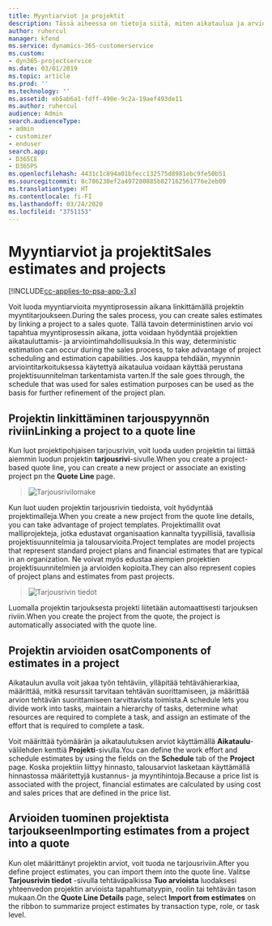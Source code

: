 ```yaml
---
title: Myyntiarviot ja projektit
description: Tässä aiheessa on tietoja siitä, miten aikataulua ja arvioita voidaan hyödyntää myyntiprosessissa.
author: ruhercul
manager: kfend
ms.service: dynamics-365-customerservice
ms.custom:
- dyn365-projectservice
ms.date: 03/01/2019
ms.topic: article
ms.prod: ''
ms.technology: ''
ms.assetid: eb5ab6a1-fdff-490e-9c2a-19aef493de11
ms.author: ruhercul
audience: Admin
search.audienceType:
- admin
- customizer
- enduser
search.app:
- D365CE
- D365PS
ms.openlocfilehash: 4431c1c894a01bfecc132575d8981ebc9fe50b51
ms.sourcegitcommit: 8c786230ef2a497280885b827162561776e2eb00
ms.translationtype: HT
ms.contentlocale: fi-FI
ms.lasthandoff: 03/24/2020
ms.locfileid: "3751153"
---
```

# <a name="sales-estimates-and-projects"></a><span data-ttu-id="7ae24-103">Myyntiarviot ja projektit</span><span class="sxs-lookup"><span data-stu-id="7ae24-103">Sales estimates and projects</span></span>

[!INCLUDE[cc-applies-to-psa-app-3.x](../includes/cc-applies-to-psa-app-3x.md)]

<span data-ttu-id="7ae24-104">Voit luoda myyntiarvioita myyntiprosessin aikana linkittämällä projektin myyntitarjoukseen.</span><span class="sxs-lookup"><span data-stu-id="7ae24-104">During the sales process, you can create sales estimates by linking a project to a sales quote.</span></span> <span data-ttu-id="7ae24-105">Tällä tavoin deterministinen arvio voi tapahtua myyntiprosessin aikana, jotta voidaan hyödyntää projektien aikatauluttamis- ja arviointimahdollisuuksia.</span><span class="sxs-lookup"><span data-stu-id="7ae24-105">In this way, deterministic estimation can occur during the sales process, to take advantage of project scheduling and estimation capabilities.</span></span> <span data-ttu-id="7ae24-106">Jos kauppa tehdään, myynnin arviointitarkoituksessa käytettyä aikataulua voidaan käyttää perustana projektisuunnitelman tarkentamista varten.</span><span class="sxs-lookup"><span data-stu-id="7ae24-106">If the sale goes through, the schedule that was used for sales estimation purposes can be used as the basis for further refinement of the project plan.</span></span>

## <a name="linking-a-project-to-a-quote-line"></a><span data-ttu-id="7ae24-107">Projektin linkittäminen tarjouspyynnön riviin</span><span class="sxs-lookup"><span data-stu-id="7ae24-107">Linking a project to a quote line</span></span>

<span data-ttu-id="7ae24-108">Kun luot projektipohjaisen tarjousrivin, voit luoda uuden projektin tai liittää aiemmin luodun projektin **tarjousrivi**-sivulle.</span><span class="sxs-lookup"><span data-stu-id="7ae24-108">When you create a project-based quote line, you can create a new project or associate an existing project pn the **Quote Line** page.</span></span> 

> ![Tarjousrivilomake](media/project-8.png)
 
<span data-ttu-id="7ae24-110">Kun luot uuden projektin tarjousrivin tiedoista, voit hyödyntää projektimalleja.</span><span class="sxs-lookup"><span data-stu-id="7ae24-110">When you create a new project from the quote line details, you can take advantage of project templates.</span></span> <span data-ttu-id="7ae24-111">Projektimallit ovat malliprojekteja, jotka edustavat organisaation kannalta tyypillisiä, tavallisia projektisuunnitelmia ja talousarvioita.</span><span class="sxs-lookup"><span data-stu-id="7ae24-111">Project templates are model projects that represent standard project plans and financial estimates that are typical in an organization.</span></span> <span data-ttu-id="7ae24-112">Ne voivat myös edustaa aiempien projektien projektisuunnitelmien ja arvioiden kopioita.</span><span class="sxs-lookup"><span data-stu-id="7ae24-112">They can also represent copies of project plans and estimates from past projects.</span></span>

> ![Tarjousrivin tiedot](media/project-9.png)
  
<span data-ttu-id="7ae24-114">Luomalla projektin tarjouksesta projekti liitetään automaattisesti tarjouksen riviin.</span><span class="sxs-lookup"><span data-stu-id="7ae24-114">When you create the project from the quote, the project is automatically associated with the quote line.</span></span>

## <a name="components-of-estimates-in-a-project"></a><span data-ttu-id="7ae24-115">Projektin arvioiden osat</span><span class="sxs-lookup"><span data-stu-id="7ae24-115">Components of estimates in a project</span></span>

<span data-ttu-id="7ae24-116">Aikataulun avulla voit jakaa työn tehtäviin, ylläpitää tehtävähierarkiaa, määrittää, mitkä resurssit tarvitaan tehtävän suorittamiseen, ja määrittää arvion tehtävän suorittamiseen tarvittavista toimista.</span><span class="sxs-lookup"><span data-stu-id="7ae24-116">A schedule lets you divide work into tasks, maintain a hierarchy of tasks, determine what resources are required to complete a task, and assign an estimate of the effort that is required to complete a task.</span></span>

<span data-ttu-id="7ae24-117">Voit määrittää työmäärän ja aikataulutuksen arviot käyttämällä **Aikataulu**-välilehden kenttiä **Projekti**-sivulla.</span><span class="sxs-lookup"><span data-stu-id="7ae24-117">You can define the work effort and schedule estimates by using the fields on the **Schedule** tab of the **Project** page.</span></span> <span data-ttu-id="7ae24-118">Koska projektiin liittyy hinnasto, talousarviot lasketaan käyttämällä hinnastossa määritettyjä kustannus- ja myyntihintoja.</span><span class="sxs-lookup"><span data-stu-id="7ae24-118">Because a price list is associated with the project, financial estimates are calculated by using cost and sales prices that are defined in the price list.</span></span>

## <a name="importing-estimates-from-a-project-into-a-quote"></a><span data-ttu-id="7ae24-119">Arvioiden tuominen projektista tarjoukseen</span><span class="sxs-lookup"><span data-stu-id="7ae24-119">Importing estimates from a project into a quote</span></span>

<span data-ttu-id="7ae24-120">Kun olet määrittänyt projektin arviot, voit tuoda ne tarjousriviin.</span><span class="sxs-lookup"><span data-stu-id="7ae24-120">After you define project estimates, you can import them into the quote line.</span></span> <span data-ttu-id="7ae24-121">Valitse **Tarjousrivin tiedot** -sivulla tehtäväpalkissa **Tuo arvioista** luodaksesi yhteenvedon projektin arvioista tapahtumatyypin, roolin tai tehtävän tason mukaan.</span><span class="sxs-lookup"><span data-stu-id="7ae24-121">On the **Quote Line Details** page, select **Import from estimates** on the ribbon to summarize project estimates by transaction type, role, or task level.</span></span>
